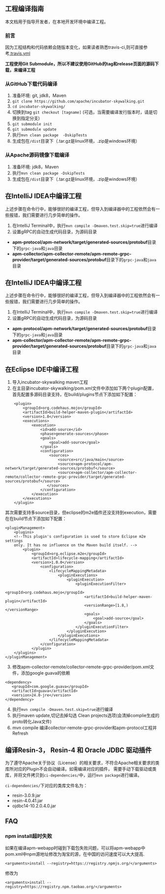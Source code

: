 ## 工程编译指南
本文档用于指导开发者，在本地开发环境中编译工程。

### 前言
因为工程结构和代码依赖会随版本变化，如果读者熟悉travis-ci,则可直接参考[.travis.yml](../../.travis.yml)

**工程使用Git Submodule，所以不建议使用GitHub的tag和release页面的源码下载，来编译工程**

### 从GitHub下载代码编译
1. 准备环境: git, jdk8，Maven
1. `git clone https://github.com/apache/incubator-skywalking.git`
1. `cd incubator-skywalking/`
1. 切换到tag `git checkout [tagname]` (可选，当需要编译发行版本时，请是切换到指定分支)
1. `git submodule init`
1. `git submodule update`
1. 执行`mvn clean package  -DskipTests`
1. 生成包在`/dist`目录下（.tar.gz是linux环境，.zip是windows环境）

### 从Apache源码镜像下载编译
1. 准备环境: jdk8，Maven
1. 执行`mvn clean package -DskipTests`
1. 生成包在`/dist`目录下（.tar.gz是linux环境，.zip是windows环境）


## 在IntelliJ IDEA中编译工程
上述步骤在命令行中，能够很好的编译工程，但导入到编译器中的工程依然会有一些报错，我们需要进行几步简单的操作。
1. 在IntelliJ Terminal中，执行`mvn compile -Dmaven.test.skip=true`进行编译
1. 设置gRPC的自动生成代码目录，为源码目录
  - **apm-protocol/apm-network/target/generated-sources/protobuf**目录下的`grpc-java`和`java`目录
  - **apm-collector/apm-collector-remote/apm-remote-grpc-provider/target/generated-sources/protobuf**目录下的`grpc-java`和`java`目录
  
## 在IntelliJ IDEA中编译工程
上述步骤在命令行中，能够很好的编译工程，但导入到编译器中的工程依然会有一些报错，我们需要进行几步简单的操作。
1. 在IntelliJ Terminal中，执行`mvn compile -Dmaven.test.skip=true`进行编译
1. 设置gRPC的自动生成代码目录，为源码目录
  - **apm-protocol/apm-network/target/generated-sources/protobuf**目录下的`grpc-java`和`java`目录
  - **apm-collector/apm-collector-remote/apm-remote-grpc-provider/target/generated-sources/protobuf**目录下的`grpc-java`和`java`目录
  
## 在Eclipse IDE中编译工程
1. 导入incubator-skywalking maven工程
2. 在主目录incubator-skywalking/pom.xml文件中添加如下两个plugin配置，首先配置多源码目录支持，在build/plugins节点下添加如下配置：
```
    <plugin>
        <groupId>org.codehaus.mojo</groupId>
        <artifactId>build-helper-maven-plugin</artifactId>
        <version>1.8</version>
        <executions>
            <execution>
                <id>add-source</id>
                <phase>generate-sources</phase>
                <goals>
                    <goal>add-source</goal>
                </goals>
                <configuration>
                    <sources>
                        <source>src/java/main</source>
                        <source>apm-protocol/apm-network/target/generated-sources/protobuf</source>
                        <source>apm-collector/apm-collector-remote/collector-remote-grpc-provider/target/generated-sources/protobuf</source>
                   </sources>
                </configuration>
            </execution>
        </executions>
    </plugin>
```
其次需要支持多source目录，但eclipse的m2e插件还没支持到execution，需要在在build节点下添加如下配置：
```
<pluginManagement>
	<plugins>
	<!--This plugin's configuration is used to store Eclipse m2e settings 
	only. It has no influence on the Maven build itself. -->
		<plugin>
			<groupId>org.eclipse.m2e</groupId>
			<artifactId>lifecycle-mapping</artifactId>
			<version>1.0.0</version>
				<configuration>
					<lifecycleMappingMetadata>
						<pluginExecutions>
							<pluginExecution>
								<pluginExecutionFilter>
									<groupId>org.codehaus.mojo</groupId>
									<artifactId>build-helper-maven-plugin</artifactId>
									<versionRange>[1.8,)</versionRange>
									<goals>
										<goal>add-source</goal>
									</goals>
								</pluginExecutionFilter>
							</pluginExecution>
						</pluginExecutions>
					</lifecycleMappingMetadata>
				</configuration>
			</plugin>
	</plugins>
</pluginManagement>
 ```
3. 修改apm-collector-remote/collector-remote-grpc-provider/pom.xml文件，添加google guava的依赖
 ```
<dependency>
    <groupId>com.google.guava</groupId>
    <artifactId>guava</artifactId>
    <version>24.0-jre</version>
</dependency>
```
4. 执行`mvn compile -Dmaven.test.skip=true`进行编译
5. 执行maven update,切记去掉勾选 Clean projects选项(会清掉complie生成的proto转化Java文件)
6. mvn compile 编译collector-remote-grpc-provider和apm-protocol工程并Refresh

## 编译Resin-3， Resin-4 和 Oracle JDBC 驱动插件
为了遵守Apache关于协议（License）的相关要求，不符合Apache相关要求的类库所对应的Plugin不会自动编译。如需编译对应的插件，
需要手动下载驱动或类库，并将文件拷贝到`ci-dependencies/`中，运行`mvn package`进行编译。

`ci-dependencies/`下对应的类库文件名为：
* resin-3.0.9.jar
* resin-4.0.41.jar
* ojdbc14-10.2.0.4.0.jar

## FAQ
### npm install超时失败
如果在编译apm-webapp时碰到下载包失败问题，可以将apm-webapp中pom.xml中npm源地址修改为淘宝的源，在中国的访问速度可以大大提高.

```
<arguments>install --registry=https://registry.npmjs.org/</arguments>
```
修改为
```
<arguments>install --registry=https://registry.npm.taobao.org/</arguments>
```
